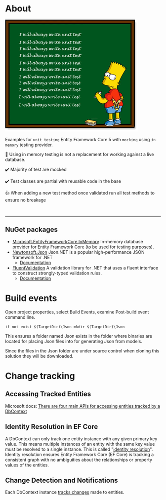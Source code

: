 ﻿# About

![img](assets/BartalwaysTest.png)

Examples for `unit testing` Entity Framework Core 5 with `mocking` using `in memory` testing provider. 

:stop_sign: Using in memory testing is not a replacement for working against a live database.

:heavy_check_mark: Majority of test are mocked

:heavy_check_mark: Test classes are partial with reusable code in the base

:thumbsup: When adding a new test method once validated run all test methods to ensure no breakage

</br>

---

## NuGet packages

- [Microsoft.EntityFrameworkCore.InMemory](https://www.nuget.org/packages/Microsoft.EntityFrameworkCore.InMemory/6.0.0-preview.6.21352.1) In-memory database provider for Entity Framework Core (to be used for testing purposes).
- [Newtonsoft.Json](https://www.nuget.org/packages/Newtonsoft.Json/) Json.NET is a popular high-performance JSON framework for .NET
  - [Documentation](https://www.newtonsoft.com/json)
- [FluentValidation](https://www.nuget.org/packages/FluentValidation/10.3.0?_src=template) A validation library for .NET that uses a fluent interface to construct strongly-typed validation rules.
  -  [Documentation](https://docs.fluentvalidation.net/en/latest/index.html)
 
# Build events

Open project properties, select Build Events, examine Post-build event command line.

```
if not exist $(TargetDir)\Json mkdir $(TargetDir)\Json
```

This ensures a folder named Json exists in the folder where binaries are located for placing Json files into for generating Json from models.

Since the files in the Json folder are under source control when cloning this solution they will be downloaded.


# Change tracking

## Accessing Tracked Entities

Microsoft docs: [There are four main APIs for accessing entities tracked by a DbContext](https://docs.microsoft.com/en-us/ef/core/change-tracking/entity-entries)

## Identity Resolution in EF Core

A DbContext can only track one entity instance with any given primary key value. This means multiple instances of an entity with the same key value must be resolved to a single instance. This is called "[identity resolution](https://docs.microsoft.com/en-us/ef/core/change-tracking/identity-resolution)". Identity resolution ensures Entity Framework Core (EF Core) is tracking a consistent graph with no ambiguities about the relationships or property values of the entities.

## Change Detection and Notifications

Each DbContext instance [tracks changes](https://docs.microsoft.com/en-us/ef/core/change-tracking/change-detection) made to entities.
